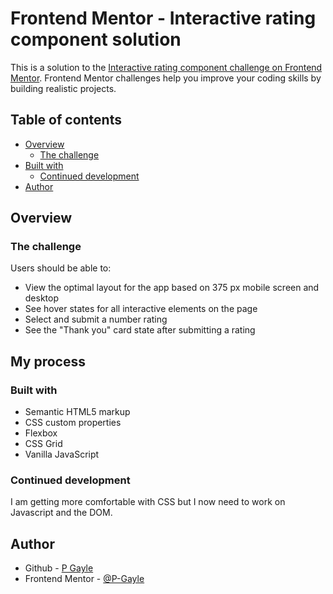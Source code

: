 # Frontend Mentor - Interactive rating component solution

This is a solution to the [Interactive rating component challenge on Frontend Mentor](https://www.frontendmentor.io/challenges/interactive-rating-component-koxpeBUmI). Frontend Mentor challenges help you improve your coding skills by building realistic projects. 

## Table of contents

- [Overview](#overview)
  - [The challenge](#the-challenge)
- [Built with](#built-with)
  - [Continued development](#continued-development)
- [Author](#author)

## Overview

### The challenge

Users should be able to:

- View the optimal layout for the app based on 375 px mobile screen and desktop
- See hover states for all interactive elements on the page
- Select and submit a number rating
- See the "Thank you" card state after submitting a rating

## My process

### Built with

- Semantic HTML5 markup
- CSS custom properties
- Flexbox
- CSS Grid
- Vanilla JavaScript

### Continued development

I am getting more comfortable with CSS but I now need to work on Javascript and the DOM.

## Author

- Github - [P Gayle](https://github.com/P-Gayle)
- Frontend Mentor - [@P-Gayle](https://www.frontendmentor.io/profile/P-Gayle)
